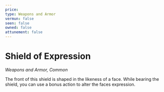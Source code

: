 ```yaml
---
price: 
type: Weapons and Armor
vermun: false
seen: false
owned: false
attunement: false
---
```

# Shield of Expression

*Weapons and Armor, Common*

The front of this shield is shaped in the likeness of a face. While bearing the shield, you can use a bonus action to alter the faces expression.
